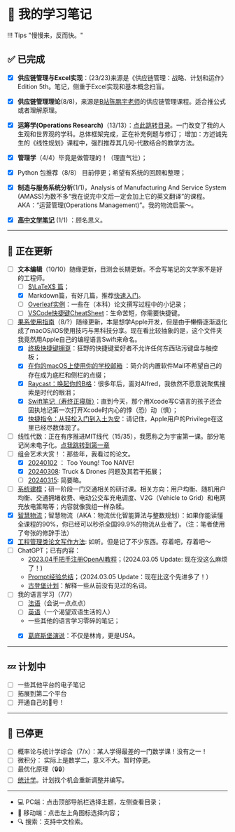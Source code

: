 # 📒 我的学习笔记

!!! Tips "慢慢来，反而快。"


## ✅ 已完成

- [x] **供应链管理与Excel实现**：(23/23)来源是《供应链管理：战略、计划和运作》Edition 5th。笔记，侧重于Excel实现和基本概念扫盲。
- [x] **供应链管理理论**(8/8)，来源是[B站陈鹏宇老师](https://space.bilibili.com/28238054)的供应链管理课程。适合推公式或者理解原理。
- [x] **运筹学(Operations Research)**（13/13）：[点此跳转目录](./OR/index.md)。一门改变了我的人生观和世界观的学科。总体框架完成，正在补充例题与修订； 增加：方述诚先生的《线性规划》课程中，强烈推荐其几何-代数结合的教学方法。
- [x] **管理学**（4/4）毕竟是做管理的！（理直气壮）；
- [x] Python 包推荐（8/8） 目前停更；希望有系统的回顾和整理；
- [x] **制造与服务系统分析**(1/1)，Analysis of Manufacturing And Service System (AMASS)为数不多“我在说完中文后一定会加上它的英文翻译”的课程。AKA：“运营管理(Operations Management)”。我的物流启蒙～。
- [x] [**高中文学笔记**](./HighSchool.md) (1/1) ：顾名思义。


------


## 🐌 正在更新
- [ ] **文本编辑**（10/10）随缘更新，目测会长期更新。不会写笔记的文学家不是好的工程师。
    - [ ] [$\LaTeX$ 篇](./TextEdit/LaTeX/LatexNotes.md)；
    - [x] Markdown篇，有好几篇，推荐[快速入门](./TextEdit/Markdown/MarkdownQuickStart.md)。
    - [ ] [Overleaf实例](./TextEdit/LaTeX/Overleaf.md)：一些在（本科）论文撰写过程中的小记录；
    - [ ] [VSCode快捷键CheatSheet](./Vscode/keys.md)：生命苦短，你需要快捷键。
- [ ] [果系使用指南](./Swift/SwiftBasics.md)（8/?）随缘更新，本是想学Apple开发，但是~~由于懒惰~~逐渐退化成了macOS/iOS使用技巧与黑科技分享。现在看比较抽象的是，这个文件夹我竟然用Apple自己的编程语言Swift来命名。
    - [x] [终极快捷键拥趸](./Swift/Keyshortcuts.md)：狂野的快捷键爱好者不允许任何东西玷污键盘与触控板；
    - [x] [在你的macOS上使用你的学校邮箱](./Swift/About_mail.md) ：简介的内置软件Mail不希望自己的存在成为底栏和侧栏的点缀；
    - [x] [Raycast：唤起你的B格](./Swift/Ray.md)：很多年后，面对Alfred，我依然不愿意说聚焦搜索是时代的眼泪；
    - [x] [Swift笔记（寿终正寝版）](./Swift/SwiftBasics.md)：直到今天，那个用Xcode写C语言的孩子还会固执地记第一次打开Xcode时内心的悸（恐）动（惧）；
    - [x] [快捷指令：从轻松入门到入土为安](./Swift/Shortcuts.md)：请记住，Apple用户的Privilege在这里已经尽数体现了。
- [ ] 线性代数：正在有序推进MIT线代（15/35），我愿称之为宇宙第一课。部分笔记尚未电子化。[点我跳转到第一章](./LinearAlgebra/MIT_course_1.md)
- [ ] 组会艺术大赏！：那些年，我看过的论文。
    - [x] [20240102](./TeamMeeting/Articles.md) ： Too Young! Too NAIVE! 
    - [x] [20240308](./TeamMeeting/0308Prep.md): Truck & Drones 问题及其若干拓展；
    - [ ] [20240315](./TeamMeeting/0315Prep.md): 简要略。
- [ ] [系统建模](./Symposium/0922Fri.md)；研一阶段一门交通相关的研讨课。相关方向：用户均衡、随机用户均衡、交通拥堵收费、电动公交车充电调度、V2G（Vehicle to Grid）和电网充放电策略等；内容就像我组一样杂糅。
- [x] [智慧物流](./IntelligentLogistics/IntelligentLogistics1.md)；智慧物流（AKA：物流优化智能算法与整数规划）：如果你能读懂全课程的90%，你已经可以秒杀全国99.9%的物流从业者了。（注：笔者使用了夸张的修辞手法）
- [x] [工程管理类论文写作方法](./MEMEssay/Class1.md): 如听。但是记了不少东西。存着吧，存着吧～
- [ ] ChatGPT；已有内容：
    - [2023.04手把手注册OpenAI教程](./ChatGPT/Register.md)；(2024.03.05 Update: 现在没这么麻烦了！)
    - [Prompt经验总结](./ChatGPT/Prompt1.md)；（2024.03.05 Update：现在比这个先进多了！）
    - [古登堡计划](./ChatGPT/Knowledge/Terms.md)：解释一些从前没有见过的名词。
- [ ] 我的语言学习（7/7）
    - [ ] [法语](./English/French.md)（会说一点点点）
    - [ ] [英语](./English/English.md)（一个渴望双语生活的人） 
    - 一些其他的语言学习零碎的笔记；
    - [x] [葛底斯堡演说](./English/Gettysburg_Address.md)：不仅是林肯，更是USA。


------


## 💤 计划中


- [ ] 一些其他平台的电子笔记
- [ ] 拓展到第二个平台
- [ ] 开通自己的👸号！

-----


## 🤡 已停更

- [ ] 概率论与统计学综合（7/x）：某人学得最差的一门数学课！没有之一！
- [ ] 微积分： 实际上是数学二，意义不大。暂时停更。
- [ ] 最优化原理（🔒🔒）
- [ ] [统计学](./Statistics/Basics.md)。计划找个机会重新调整并编写。

-----

- 💻 PC端：点击顶部导航栏选择主题，左侧查看目录；
- 📱 移动端：点击左上角图标选择内容；
- 🔍 搜索：支持中文检索。